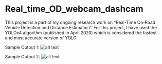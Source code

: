# Real_time_OD_webcam_dashcam
This project is a part of my ongoing research work on “Real-Time On-Road Vehicle Detection and Distance Estimation”. For this project, I have used the YOLOv4 algorithm (published in April 2020) which is considered the fastest and most accurate version of YOLO.

Sample Output 1:
![alt text](https://github.com/MZayed47/Real_time_OD_webcam_dashcam/output_samples/dash_camera.gif)

Sample Output 2:
![alt text](https://github.com/MZayed47/Real_time_OD_webcam_dashcam/output_samples/home_video.gif)
